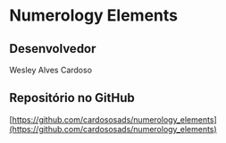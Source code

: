 # Numerology Elements

## Desenvolvedor
Wesley Alves Cardoso

## Repositório no GitHub
[https://github.com/cardososads/numerology_elements](https://github.com/cardososads/numerology_elements)
